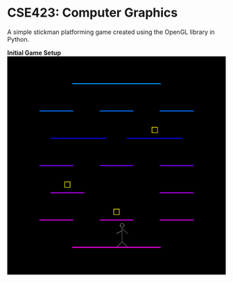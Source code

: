 # CSE423: Computer Graphics

A simple stickman platforming game created using the OpenGL library in Python.

**Initial Game Setup**
![Initial Game Setup](Map.png)



